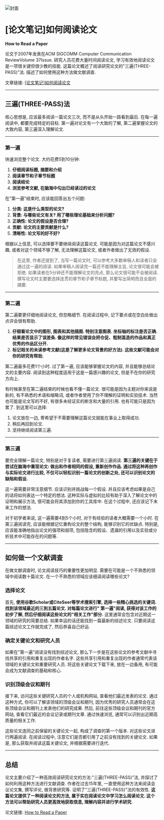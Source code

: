 ![封面](/img/[论文笔记]如何阅读论文/封面.png)

# [论文笔记]如何阅读论文

**How to Read a Paper**

论文于2007年发表在ACM SIGCOMM Computer Communication ReviewVolume 37Issue. 研究人员花费大量时间阅读论文, 学习有效地阅读论文是一项很关键但很少教的技能. 这篇论文概述了阅读研究论文的"三遍(THREE-PASS)"法. 描述了如何使用这种方法做文献调查.

文章链接: [[论文笔记]如何阅读论文](https://zhuanlan.zhihu.com/p/704095836)

---

## 三遍(THREE-PASS)法

核心思想是, 应该最多阅读一篇论文三次, 而不是从头开始一路看到最后. 在每一遍阅读中, 都要完成特定的目标. 第一遍对论文有一个大致的了解, 第二遍掌握论文的大致内容, 第三遍深入理解论文.

---

### 第一遍

快速浏览整个论文. 大约花费5到10分钟:

1. **仔细阅读标题, 摘要和介绍**
2. **阅读章节和子章节标题**
3. **阅读结论**
4. **浏览参考文献, 在脑海中勾出已经读过的论文**

在"第一遍"结束时, 应该能回答出五个问题:

1. **分类: 这是什么类型的论文?**
2. **背景: 与哪些论文有关? 用了哪些理论基础来分析问题?**
3. **正确性: 论文的假设是否合理?**
4. **贡献: 论文的主要贡献是什么?**
5. **清晰性: 论文写的好不好?**

根据以上信息, 可以选择要不要继续阅读这篇论文. 可能是因为对这篇论文不感兴趣, 或者对这个领域不够了解, 无法理解这篇论文,
或者作者做出了无效的假设.

> 在这里, 作者还提到了, 当写一篇论文时, 可以参考大多数审稿人和读者只会通过这一遍的阅读. 如果审稿人阅读完一篇还不能理解主旨, 论文很可能会被拒绝. 如果读者在5分钟还不能理解论文的亮点, 那么论文很可能不会被阅读. 撰写论文时主要要选择连贯的章节和子章节标题, 并要写出简明而且全面的摘要.

---

### 第二遍

第二遍要更仔细地阅读论文, 但忽略细节. 在阅读过程中, 记下要点或在空白处做出点评会很有帮助.

1. **仔细看论文中的图形, 图表和其他插图. 特别注意图表. 坐标轴的标注是否正确. 结果是否显示了误差条.
   像这样的常见错误会把仓促、粗制滥造的作品和真正优秀的作品区分开.**
2. **标记相关的未读参考文献(这是了解更多论文背景的好方法). 这些文献可能会对你的研究有帮助.**

第二遍最多花费1个小时. 过了第一遍, 应该能够掌握论文的内容, 并且能够总结论文的主要内容. 阅读到这种程度适用于这是一篇感兴趣的论文, 但是不在你的研究方向上.

有时候甚至在第二遍结束的时候也看不懂一篇论文. 很可能是因为主题对你来说是新的, 有不熟悉的术语和缩略词,
或者作者使用了你不理解的证明和实验技术. 当然也可能是论文写的不好, 有很多未经证实的断言和大量的引用. 也有可能只是因为累了. 到这里可以选择:

1. 论文放在一边, 寄希望于不需要理解这篇论文就能在事业上取得成功.
2. 稍后再回到论文.
3. 坚持继续阅读第三遍.

---

### 第三遍

要完全理解一篇论文, 特别是对于复读者, 需要进行第三遍阅读. **第三遍的关键在于尝试在脑海中重现论文: 做出和作者相同的假设, 重新创作作品. 通过将这种再创作与实际论文进行比较, 不仅可以轻松识别一篇论文的创新之处, 还可以识别论文的缺陷和假设.**

这一遍需要非常注意细节. 应该识别并挑战每一个假设. 并且应该考虑如果是自己的话将如何表达一个特定的想法.
这种实际与虚拟的比较有助于深入了解论文中的证明和展示方法, 很可能会将其添加到你的工具库中. 在这个过程中, 还应该记下未来工作的想法.

对于初学者来说, 这一遍需要4到5个小时, 对于有经验的读者大概需要一个小时. 在第三遍阅读完, 应该能根据记忆重构论文的整个结构, 能够识别它的优缺点. 特别是, 应该能准确地指出论文的强项和弱项, 包括隐含的假设、遗漏的引用以及实验或分析技术中可能存在的问题等.

---

## 如何做一个文献调查

在做文献调查时, 论文阅读技巧的重要性更加明显. 需要在可能是一个不熟悉的领域中阅读数十篇论文. 在一个不熟悉的领域应该细读阅读哪些论文?

### 选择论文

首先, **使用谷歌Scholar或CiteSeer等学术搜索引擎, 选择一些精心挑选的关键词. 找到该领域最近的三到五篇论文. 对每篇论文进行" 第一遍"阅读, 获得对该工作的初步了解, 然后仔细阅读这些论文的"相关工作"部分.** 这里通常会包含对近期这一领域的研究的简要总结. 如果幸运的话还能找到一篇最新的综述论文. 只要阅读这篇综述论文工作就完成了, 然后恭喜自己好运.

### 确定关键论文和研究人员

如果在"第一遍"阅读没有找到综述论文, 那么下一步是在这些论文的参考文献中寻找共享的引用和重复出现的作者名字.
这些共享引用和重复出现的作者通常代表该领域的关键论文和重要研究人员. 将这些关键论文下载下来, 放在一边备用,
有可能会成为文献调查的基础和核心.

### 识别顶级会议和期刊

接下来, 访问这些关键研究人员的个人或机构网站, 查看他们最近发表的论文. 通过这种方式, 你可以了解该领域的顶级会议和期刊,
因为优秀的研究人员通常会在这些顶级会议和期刊上发表他们的研究成果. 然后, 前往这些顶级会议和期刊的官方网站,
查看它们最近的会议记录或期刊文章. 通过快速浏览, 通常可以识别出近期高质量的相关工作.

这些论文连同之前保留的关键论文一起, 构成了调查的第一个版本. 对这些论文进行两遍阅读. 在阅读过程中, 注意它们是否都引用了之前没有找到的关键论文. 如果是, 那么获取并阅读这篇关键论文, 并根据需要进行迭代.

---

## 总结

论文主要介绍了一种高效阅读研究论文的方法:"三遍(THREE-PASS)"法, 并探讨了如何利用这种方法进行文献调查. 作者在过去15年里, 一直使用这种方法来阅读会议论文集, 撰写评论, 做背景研究等. 证明了"三遍(THREE-PASS)"法的有效性. **这篇论文提供了一种阅读论文的方法, 属于实在阅读论文中学习怎么阅读论文. 这个方法可以帮助研究人员更高效地获取信息, 理解内容并进行学术研究.**

论文链接: [How to Read a Paper](https://dl.acm.org/doi/abs/10.1145/1273445.1273458)
